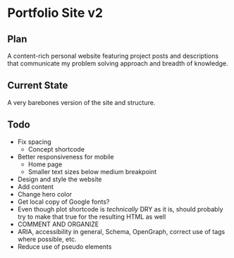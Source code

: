 # Portfolio Site v2

## Plan

A content-rich personal website featuring project posts and descriptions that communicate my problem solving approach and breadth of knowledge.

## Current State

A very barebones version of the site and structure.

## Todo

- Fix spacing
    - Concept shortcode
- Better responsiveness for mobile
    - Home page
    - Smaller text sizes below medium breakpoint
- Design and style the website
- Add content
- Change hero color
- Get local copy of Google fonts?
- Even though plot shortcode is *technically* DRY as it is, should probably try to make that true for the resulting HTML as well
- COMMENT AND ORGANIZE
- ARIA, accessibility in general, Schema, OpenGraph, correct use of tags where possible, etc.
- Reduce use of pseudo elements